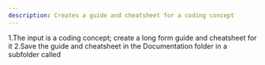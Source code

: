 ```yaml
---
description: Creates a guide and cheatsheet for a coding concept
---
```

1.The input is a coding concept; create a long form guide and cheatsheet for it
2.Save the guide and cheatsheet in the Documentation folder in a subfolder called 
